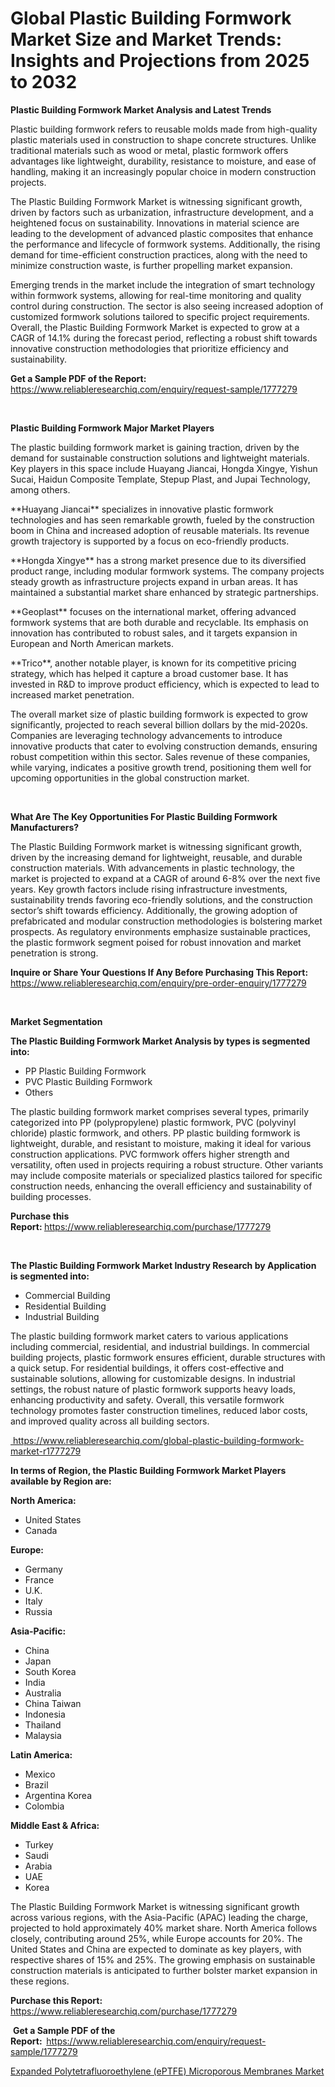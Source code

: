 <p><h1>Global Plastic Building Formwork Market Size and Market Trends: Insights and Projections from 2025 to 2032</h1></p><p><strong>Plastic Building Formwork Market Analysis and Latest Trends</strong></p>
<p><p>Plastic building formwork refers to reusable molds made from high-quality plastic materials used in construction to shape concrete structures. Unlike traditional materials such as wood or metal, plastic formwork offers advantages like lightweight, durability, resistance to moisture, and ease of handling, making it an increasingly popular choice in modern construction projects.</p><p>The Plastic Building Formwork Market is witnessing significant growth, driven by factors such as urbanization, infrastructure development, and a heightened focus on sustainability. Innovations in material science are leading to the development of advanced plastic composites that enhance the performance and lifecycle of formwork systems. Additionally, the rising demand for time-efficient construction practices, along with the need to minimize construction waste, is further propelling market expansion.</p><p>Emerging trends in the market include the integration of smart technology within formwork systems, allowing for real-time monitoring and quality control during construction. The sector is also seeing increased adoption of customized formwork solutions tailored to specific project requirements. Overall, the Plastic Building Formwork Market is expected to grow at a CAGR of 14.1% during the forecast period, reflecting a robust shift towards innovative construction methodologies that prioritize efficiency and sustainability.</p></p>
<p><strong>Get a Sample PDF of the Report:&nbsp;</strong> <a href="https://www.reliableresearchiq.com/enquiry/request-sample/1777279?utm_campaign=1996&utm_medium=2&utm_source=Github&utm_content=ia&utm_term=02022025&utm_id=plastic-building-formwork">https://www.reliableresearchiq.com/enquiry/request-sample/1777279</a></p>
<p>&nbsp;</p>
<p><strong>Plastic Building Formwork Major Market Players</strong></p>
<p><p>The plastic building formwork market is gaining traction, driven by the demand for sustainable construction solutions and lightweight materials. Key players in this space include Huayang Jiancai, Hongda Xingye, Yishun Sucai, Haidun Composite Template, Stepup Plast, and Jupai Technology, among others. </p><p>**Huayang Jiancai** specializes in innovative plastic formwork technologies and has seen remarkable growth, fueled by the construction boom in China and increased adoption of reusable materials. Its revenue growth trajectory is supported by a focus on eco-friendly products.</p><p>**Hongda Xingye** has a strong market presence due to its diversified product range, including modular formwork systems. The company projects steady growth as infrastructure projects expand in urban areas. It has maintained a substantial market share enhanced by strategic partnerships.</p><p>**Geoplast** focuses on the international market, offering advanced formwork systems that are both durable and recyclable. Its emphasis on innovation has contributed to robust sales, and it targets expansion in European and North American markets.</p><p>**Trico**, another notable player, is known for its competitive pricing strategy, which has helped it capture a broad customer base. It has invested in R&D to improve product efficiency, which is expected to lead to increased market penetration.</p><p>The overall market size of plastic building formwork is expected to grow significantly, projected to reach several billion dollars by the mid-2020s. Companies are leveraging technology advancements to introduce innovative products that cater to evolving construction demands, ensuring robust competition within this sector. Sales revenue of these companies, while varying, indicates a positive growth trend, positioning them well for upcoming opportunities in the global construction market.</p></p>
<p>&nbsp;</p>
<p><strong>What Are The Key Opportunities For Plastic Building Formwork Manufacturers?</strong></p>
<p><p>The Plastic Building Formwork market is witnessing significant growth, driven by the increasing demand for lightweight, reusable, and durable construction materials. With advancements in plastic technology, the market is projected to expand at a CAGR of around 6-8% over the next five years. Key growth factors include rising infrastructure investments, sustainability trends favoring eco-friendly solutions, and the construction sector’s shift towards efficiency. Additionally, the growing adoption of prefabricated and modular construction methodologies is bolstering market prospects. As regulatory environments emphasize sustainable practices, the plastic formwork segment poised for robust innovation and market penetration is strong.</p></p>
<p><strong>Inquire or Share Your Questions If Any Before Purchasing This Report:</strong> <a href="https://www.reliableresearchiq.com/enquiry/pre-order-enquiry/1777279?utm_campaign=1996&utm_medium=2&utm_source=Github&utm_content=ia&utm_term=02022025&utm_id=plastic-building-formwork">https://www.reliableresearchiq.com/enquiry/pre-order-enquiry/1777279</a></p>
<p>&nbsp;</p>
<p><strong>Market Segmentation</strong></p>
<p><strong>The Plastic Building Formwork Market Analysis by types is segmented into:</strong></p>
<p><ul><li>PP Plastic Building Formwork</li><li>PVC Plastic Building Formwork</li><li>Others</li></ul></p>
<p><p>The plastic building formwork market comprises several types, primarily categorized into PP (polypropylene) plastic formwork, PVC (polyvinyl chloride) plastic formwork, and others. PP plastic building formwork is lightweight, durable, and resistant to moisture, making it ideal for various construction applications. PVC formwork offers higher strength and versatility, often used in projects requiring a robust structure. Other variants may include composite materials or specialized plastics tailored for specific construction needs, enhancing the overall efficiency and sustainability of building processes.</p></p>
<p><strong>Purchase this Report:&nbsp;</strong><a href="https://www.reliableresearchiq.com/purchase/1777279?utm_campaign=1996&utm_medium=2&utm_source=Github&utm_content=ia&utm_term=02022025&utm_id=plastic-building-formwork">https://www.reliableresearchiq.com/purchase/1777279</a></p>
<p>&nbsp;</p>
<p><strong>The Plastic Building Formwork Market Industry Research by Application is segmented into:</strong></p>
<p><ul><li>Commercial Building</li><li>Residential Building</li><li>Industrial Building</li></ul></p>
<p><p>The plastic building formwork market caters to various applications including commercial, residential, and industrial buildings. In commercial building projects, plastic formwork ensures efficient, durable structures with a quick setup. For residential buildings, it offers cost-effective and sustainable solutions, allowing for customizable designs. In industrial settings, the robust nature of plastic formwork supports heavy loads, enhancing productivity and safety. Overall, this versatile formwork technology promotes faster construction timelines, reduced labor costs, and improved quality across all building sectors.</p></p>
<p><a href="https://www.reliableresearchiq.com/global-plastic-building-formwork-market-r1777279?utm_campaign=1996&utm_medium=2&utm_source=Github&utm_content=ia&utm_term=02022025&utm_id=plastic-building-formwork">&nbsp;https://www.reliableresearchiq.com/global-plastic-building-formwork-market-r1777279</a></p>
<p><strong>In terms of Region, the Plastic Building Formwork Market Players available by Region are:</strong></p>
<p>
    <p> <strong> North America: </strong>
        <ul>
            <li>United States</li>
            <li>Canada</li>
        </ul>
        </p> 
    <p> <strong> Europe: </strong>
        <ul>
            <li>Germany</li>
            <li>France</li>
            <li>U.K.</li>
            <li>Italy</li>
            <li>Russia</li>
        </ul>
        </p> 
    <p> <strong> Asia-Pacific: </strong>
        <ul>
            <li>China</li>
            <li>Japan</li>
            <li>South Korea</li>
            <li>India</li>
            <li>Australia</li>
            <li>China Taiwan</li>
            <li>Indonesia</li>
            <li>Thailand</li>
            <li>Malaysia</li>
        </ul>
        </p> 
    <p> <strong> Latin America: </strong>
        <ul>
            <li>Mexico</li>
            <li>Brazil</li>
            <li>Argentina Korea</li>
            <li>Colombia</li>
        </ul>
        </p> 
    <p> <strong> Middle East & Africa: </strong>
        <ul>
            <li>Turkey</li>
            <li>Saudi</li>
            <li>Arabia</li>
            <li>UAE</li>
            <li>Korea</li>
        </ul>
    </p>
    </p>
<p><p>The Plastic Building Formwork Market is witnessing significant growth across various regions, with the Asia-Pacific (APAC) leading the charge, projected to hold approximately 40% market share. North America follows closely, contributing around 25%, while Europe accounts for 20%. The United States and China are expected to dominate as key players, with respective shares of 15% and 25%. The growing emphasis on sustainable construction materials is anticipated to further bolster market expansion in these regions.</p></p>
<p><strong>Purchase this Report: </strong><a href="https://www.reliableresearchiq.com/purchase/1777279?utm_campaign=1996&utm_medium=2&utm_source=Github&utm_content=ia&utm_term=02022025&utm_id=plastic-building-formwork">https://www.reliableresearchiq.com/purchase/1777279</a></p>
<p>&nbsp;<strong>Get a Sample PDF of the Report:&nbsp;&nbsp;</strong><a href="https://www.reliableresearchiq.com/enquiry/request-sample/1777279?utm_campaign=1996&utm_medium=2&utm_source=Github&utm_content=ia&utm_term=02022025&utm_id=plastic-building-formwork">https://www.reliableresearchiq.com/enquiry/request-sample/1777279</a></p>
<p><strong></strong></p>
<p><p><a href="https://github.com/rodinayygacklezi/Market-Research-Report-List-1/blob/main/expanded-polytetrafluoroethylene-eptfe-microporous-membranes-market.md?utm_campaign=1996&utm_medium=2&utm_source=Github&utm_content=ia&utm_term=02022025&utm_id=plastic-building-formwork">Expanded Polytetrafluoroethylene (ePTFE) Microporous Membranes Market</a></p></p>